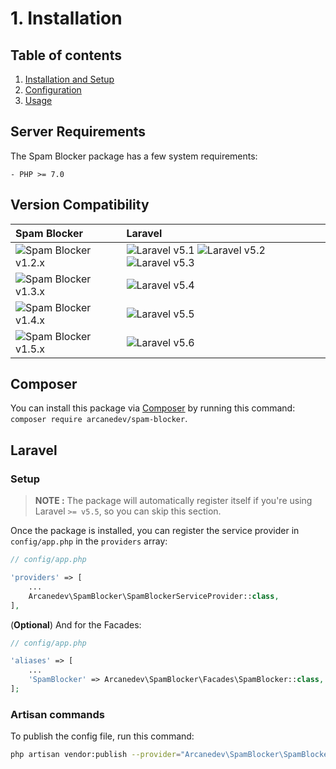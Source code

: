 # 1. Installation

## Table of contents

  1. [Installation and Setup](1.Installation-and-Setup.md)
  2. [Configuration](2.Configuration.md)
  3. [Usage](3.Usage.md)

## Server Requirements

The Spam Blocker package has a few system requirements:

```
- PHP >= 7.0
```

## Version Compatibility

| Spam Blocker                               | Laravel                                                                                |
|:-------------------------------------------|:---------------------------------------------------------------------------------------|
| ![Spam Blocker v1.2.x][spam_blocker_1_2_x] | ![Laravel v5.1][laravel_5_1] ![Laravel v5.2][laravel_5_2] ![Laravel v5.3][laravel_5_3] |
| ![Spam Blocker v1.3.x][spam_blocker_1_3_x] | ![Laravel v5.4][laravel_5_4]                                                           |
| ![Spam Blocker v1.4.x][spam_blocker_1_4_x] | ![Laravel v5.5][laravel_5_5]                                                           |
| ![Spam Blocker v1.5.x][spam_blocker_1_5_x] | ![Laravel v5.6][laravel_5_6]                                                           |

[laravel_5_1]:  https://img.shields.io/badge/v5.1-supported-brightgreen.svg?style=flat-square "Laravel v5.1"
[laravel_5_2]:  https://img.shields.io/badge/v5.2-supported-brightgreen.svg?style=flat-square "Laravel v5.2"
[laravel_5_3]:  https://img.shields.io/badge/v5.3-supported-brightgreen.svg?style=flat-square "Laravel v5.3"
[laravel_5_4]:  https://img.shields.io/badge/v5.4-supported-brightgreen.svg?style=flat-square "Laravel v5.4"
[laravel_5_5]:  https://img.shields.io/badge/v5.5-supported-brightgreen.svg?style=flat-square "Laravel v5.5"
[laravel_5_6]:  https://img.shields.io/badge/v5.6-supported-brightgreen.svg?style=flat-square "Laravel v5.6"

[spam_blocker_1_2_x]: https://img.shields.io/badge/version-1.2.*-blue.svg?style=flat-square "Spam Blocker v1.2.*"
[spam_blocker_1_3_x]: https://img.shields.io/badge/version-1.3.*-blue.svg?style=flat-square "Spam Blocker v1.3.*"
[spam_blocker_1_4_x]: https://img.shields.io/badge/version-1.4.*-blue.svg?style=flat-square "Spam Blocker v1.4.*"
[spam_blocker_1_5_x]: https://img.shields.io/badge/version-1.5.*-blue.svg?style=flat-square "Spam Blocker v1.5.*"

## Composer

You can install this package via [Composer](http://getcomposer.org/) by running this command: `composer require arcanedev/spam-blocker`.

## Laravel

### Setup

> **NOTE :** The package will automatically register itself if you're using Laravel `>= v5.5`, so you can skip this section.

Once the package is installed, you can register the service provider in `config/app.php` in the `providers` array:

```php
// config/app.php

'providers' => [
    ...
    Arcanedev\SpamBlocker\SpamBlockerServiceProvider::class,
],
```

(**Optional**) And for the Facades:

```php
// config/app.php

'aliases' => [
    ...
    'SpamBlocker' => Arcanedev\SpamBlocker\Facades\SpamBlocker::class,
];
```

### Artisan commands

To publish the config file, run this command:

```bash
php artisan vendor:publish --provider="Arcanedev\SpamBlocker\SpamBlockerServiceProvider"
```
